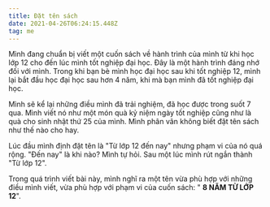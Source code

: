 ```yaml
---
title: Đặt tên sách
date: 2021-04-26T06:24:15.448Z
tag: me
---
```

Mình đang chuẩn bị viết một cuốn sách về hành trình của mình từ khi học lớp 12 cho đến lúc mình tốt nghiệp đại học. Đây là một hành trình đáng nhớ đối với mình. Trong khi bạn bè mình học đại học sau khi tốt nghiệp 12, mình lại bắt đầu học đại học sau hơn 4 năm, khi mà bạn mình đã tốt nghiệp đại học. 

Mình sẽ kể lại những điều mình đã trải nghiệm, đã học được trong suốt 7 qua. Mình viết nó như một món quà kỷ niệm ngày tốt nghiệp cũng như là quà cho sinh nhật thứ 25 của mình. Mình phân vân không biết đặt tên sách như thế nào cho hay.

Lúc đầu mình định đặt tên là "Từ lớp 12 đến nay" nhưng phạm vi của nó quá rộng. "Đến nay" là khi nào? Mình tự hỏi. Sau một lúc mình rút ngắn thành "Từ lớp 12". 

Trong quá trình viết bài này, mình nghĩ ra một tên vừa phù hợp với những điều mình viết, vừa phù hợp với phạm vi của cuốn sách: " **8 NĂM TỪ LỚP 12**".